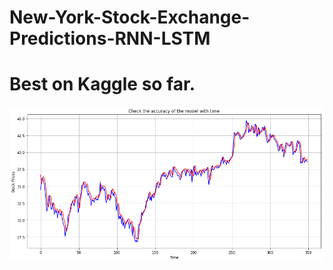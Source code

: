 # New-York-Stock-Exchange-Predictions-RNN-LSTM

# Best on Kaggle so far.

![Predicted_vs_actual](Predicted_vs_actual.png)
